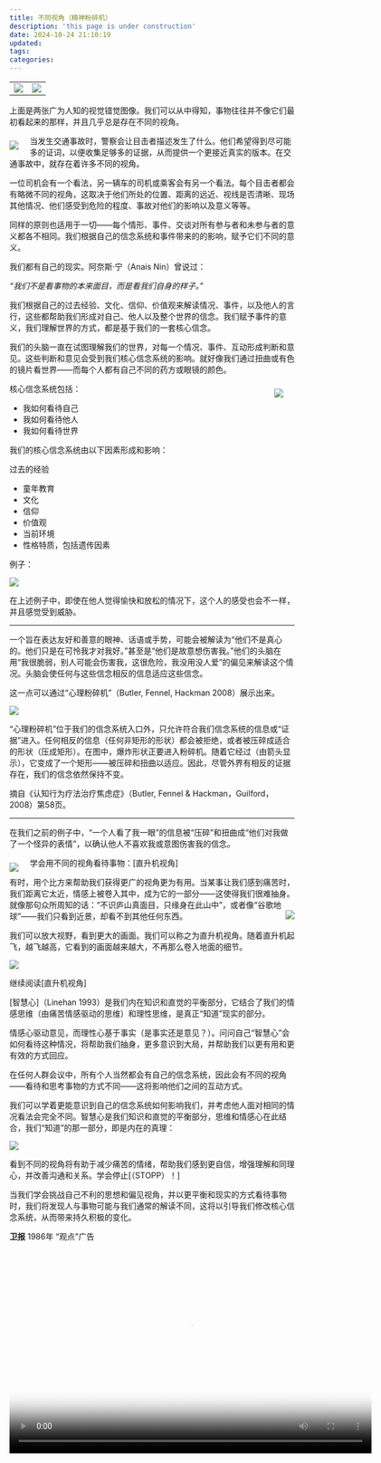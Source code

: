 ```yaml
---
title: 不同视角（精神粉碎机）
description: 'this page is under construction'
date: 2024-10-24 21:10:19
updated:
tags:
categories:
---
```

<table><tr>
<td><img src=/images/getselfhelp/lines.jpg border=0></td>
<td><img src=/images/getselfhelp/perspective.jpg border=0></td>
</tr></table>

上面是两张广为人知的视觉错觉图像。我们可以从中得知，事物往往并不像它们最初看起来的那样，并且几乎总是存在不同的视角。

<img src="/images/getselfhelp/car.jpg" style="float: left; margin-right: 20px;margin-top:10px;" />当发生交通事故时，警察会让目击者描述发生了什么。他们希望得到尽可能多的证词，以便收集足够多的证据，从而提供一个更接近真实的版本。在交通事故中，就存在着许多不同的视角。

一位司机会有一个看法，另一辆车的司机或乘客会有另一个看法。每个目击者都会有略微不同的视角，这取决于他们所处的位置、距离的远近、视线是否清晰、现场其他情况、他们感受到危险的程度、事故对他们的影响以及意义等等。

同样的原则也适用于一切——每个情形、事件、交谈对所有参与者和未参与者的意义都各不相同。我们根据自己的信念系统和事件带来的的影响，赋予它们不同的意义。

我们都有自己的现实。阿奈斯·宁（Anais Nin）曾说过：

*“我们不是看事物的本来面目，而是看我们自身的样子。”*

我们根据自己的过去经验、文化、信仰、价值观来解读情况、事件，以及他人的言行，这些都帮助我们形成对自己、他人以及整个世界的信念。我们赋予事件的意义，我们理解世界的方式，都是基于我们的一套核心信念。

我们的头脑一直在试图理解我们的世界，对每一个情况、事件、互动形成判断和意见。这些判断和意见会受到我们核心信念系统的影响。就好像我们通过扭曲或有色的镜片看世界——而每个人都有自己不同的药方或眼镜的颜色。

<img src="/images/getselfhelp/beliefs.jpg" style="float: right; margin-right: 20px;margin-top:10px;" />核心信念系统包括：

 * 我如何看待自己
 * 我如何看待他人
 * 我如何看待世界

我们的核心信念系统由以下因素形成和影响：

过去的经验
 * 童年教育
 * 文化
 * 信仰
 * 价值观
 * 当前环境
 * 性格特质，包括遗传因素

例子：

<img src="/images/getselfhelp/distortedperception.jpg" />

在上述例子中，即使在他人觉得愉快和放松的情况下，这个人的感受也会不一样，并且感觉受到威胁。

---

一个旨在表达友好和善意的眼神、话语或手势，可能会被解读为“他们不是真心的。他们只是在可怜我才对我好。”甚至是“他们是故意想伤害我。”他们的头脑在用“我很脆弱，别人可能会伤害我，这很危险，我没用没人爱”的偏见来解读这个情况。头脑会使任何与这些信念相反的信息适应这些信念。

这一点可以通过“心理粉碎机”（Butler, Fennel, Hackman 2008）展示出来。

<img src="/images/getselfhelp/crusher.jpg" />

“心理粉碎机”位于我们的信念系统入口外，只允许符合我们信念系统的信息或“证据”进入。任何相反的信息（任何非矩形的形状）都会被拒绝，或者被压碎成适合的形状（压成矩形）。在图中，爆炸形状正要进入粉碎机。随着它经过（由箭头显示），它变成了一个矩形——被压碎和扭曲以适应。因此，尽管外界有相反的证据存在，我们的信念依然保持不变。

摘自《认知行为疗法治疗焦虑症》（Butler, Fennel & Hackman，Guilford，2008）第58页。

---

在我们之前的例子中，“一个人看了我一眼”的信息被“压碎”和扭曲成“他们对我做了一个怪异的表情”，以确认他人不喜欢我或意图伤害我的信念。

<img src="/images/getselfhelp/helicopter.jpg" style="float: left; margin-right: 20px;margin-top:10px;" />学会用不同的视角看待事物：[直升机视角]

有时，用个比方来帮助我们获得更广的视角更为有用。当某事让我们感到痛苦时，我们距离它太近，情感上被卷入其中，成为它的一部分——这使得我们很难抽身。就像那句众所周知的话：“不识庐山真面目，只缘身在此山中”，或者像“谷歌地球”——我们只看到近景，却看不到其他任何东西。<img src="/images/getselfhelp/earth.jpg" style="float: right; margin-eft: 20px;margin-bottom:10px;" />

我们可以放大视野，看到更大的画面。我们可以称之为直升机视角。随着直升机起飞，越飞越高，它看到的画面越来越大，不再那么卷入地面的细节。

<img src="/images/getselfhelp/helipad2.jpg" />

继续阅读[直升机视角]

[智慧心]（Linehan 1993）是我们内在知识和直觉的平衡部分，它结合了我们的情感思维（由痛苦情感驱动的思维）和理性思维，是真正“知道”现实的部分。

情感心驱动意见，而理性心基于事实（是事实还是意见？）。问问自己“智慧心”会如何看待这种情况，将帮助我们抽身，更多意识到大局，并帮助我们以更有用和更有效的方式回应。

在任何人群会议中，所有个人当然都会有自己的信念系统，因此会有不同的视角——看待和思考事物的方式不同——这将影响他们之间的互动方式。

我们可以学着更能意识到自己的信念系统如何影响我们，并考虑他人面对相同的情况看法会完全不同。智慧心是我们知识和直觉的平衡部分，思维和情感心在此结合，我们“知道”的那一部分，即是内在的真理：

<img src="/images/getselfhelp/wisemind.jpg" />

看到不同的视角将有助于减少痛苦的情绪，帮助我们感到更自信，增强理解和同理心，并改善沟通和关系。学会停止[（STOPP）！]

当我们学会挑战自己不利的思想和偏见视角，并以更平衡和现实的方式看待事物时，我们将发现人与事物可能与我们通常的解读不同，这将以引导我们修改核心信念系统，从而带来持久积极的变化。

**卫报** 1986年 “观点”广告

<video width="640" height="360" controls="controls"  poster="/images/getselfhelp/theguardianposter.jpg">
<source src="https://pub-fc357e9fb3f444e694b227ed64be66b9.r2.dev/getselfhelp/theduardian.mp4" type="video/mp4">
<track label="English-中文" kind="subtitles" srclang="en-zh" src="/images/getselfhelp/theguardian.vtt" default>
</video>